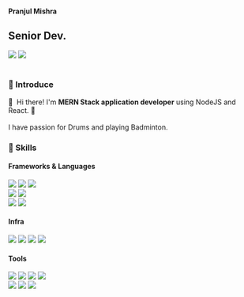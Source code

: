 <div>
    <h4>Pranjul Mishra</h4>
    <h2>Senior Dev.</h2>
</div>
<div>
    <a href="mailto:wowo0201@gmail.com" target="_blank"><img src="https://img.shields.io/badge/knowpranjul@outlook.com-EA4335?style=flat-square&logo=Outlook&logoColor=blue"/></a>
    <a href="https://www.linkedin.com/in/knowpranjul/" target="_blank"><img src="https://img.shields.io/badge/LinkedIn-%230077B5.svg?style=flat-square&logo=linkedin&logoColor=white"/></a>
</div>

<br>

### 👀 Introduce

<div>
    👋&nbsp; Hi there! I'm <b>MERN Stack application developer</b> using NodeJS and React. 🚀<br/_
    I'm interested in Machine learning, design pattern, clean code. 🤖<br/><br/>
    I have passion for Drums and playing Badminton. <br/>
</div>

### 💪 Skills

#### Frameworks & Languages

<p>
    <div>
        <img src="https://img.shields.io/badge/Node.js-339933?style=flat-square&logo=Node.js&logoColor=white"/>
        <img src="https://img.shields.io/badge/NestJS-E0234E?style=flat-square&logo=NestJS&logoColor=white"/>
        <img src="https://img.shields.io/badge/react-%2320232a.svg?style=flat-square&logo=react&logoColor=%2361DAFB"/>
    </div>
        <div>
        <img src="https://img.shields.io/badge/TypeScript-3178C6?style=flat-square&logo=TypeScript&logoColor=white"/>
        <img src="https://img.shields.io/badge/Python-3776AB?style=flat-square&logo=Python&logoColor=white"/>
    </div>
    <div>
        <img src="https://img.shields.io/badge/MySQL-4479A1?style=flat-square&logo=MySQL&logoColor=white"/>
        <img src="https://img.shields.io/badge/MongoDB-47A248?style=flat-square&logo=MongoDB&logoColor=white"/>
    </div>
</P>

#### Infra

<p>
    <div>
        <img src="https://img.shields.io/badge/Docker-2496ED?style=flat-square&logo=Docker&logoColor=white"/>
        <img src="https://img.shields.io/badge/RabbitMQ-FF6600?style=flat-square&logo=RabbitMQ&logoColor=white"/>
        <img src="https://img.shields.io/badge/Kafka-231F20?style=flat-square&logo=ApacheKafka&logoColor=white"/>
        <img src="https://img.shields.io/badge/Fluentd-0E83C8?style=flat-square&logo=Fluentd&logoColor=white"/>
    </div>
</p>

#### Tools

<p>
    <div>
        <img src="https://img.shields.io/badge/Visual Studio Code-007ACC?style=flat-square&logo=Visual Studio Code&logoColor=white"/>
        <img src="https://img.shields.io/badge/Amazon AWS-232F3E?style=flat-square&logo=Amazon AWS&logoColor=white"/>
        <img src="https://img.shields.io/badge/Swagger-85EA2D?style=flat-square&logo=Swagger&logoColor=black"/>
        <img src="https://img.shields.io/badge/Postman-FF6C37?style=flat-square&logo=Postman&logoColor=white"/>
    </div>
    <div>
        <img src="https://img.shields.io/badge/Git-F05032?style=flat-square&logo=Git&logoColor=white"/>
        <img src="https://img.shields.io/badge/GitHub-181717?style=flat-square&logo=GitHub&logoColor=white"/>
        <img src="https://img.shields.io/badge/GitLab-FCA121?style=flat-square&logo=GitLab&logoColor=black"/>
    </div>
</p>

<br>
